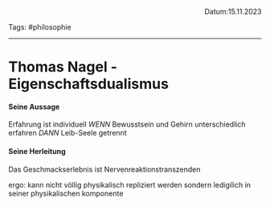 <p align="right">Datum:15.11.2023</p>

Tags: #philosophie 

---

# Thomas Nagel - Eigenschaftsdualismus

#### Seine Aussage
Erfahrung ist individuell
*WENN* Bewusstsein und Gehirn unterschiedlich erfahren
*DANN* Leib-Seele getrennt 

#### Seine Herleitung
Das Geschmackserlebnis ist
Nervenreaktionstranszenden

ergo: kann nicht völlig physikalisch repliziert werden
sondern ledigilich in seiner physikalischen komponente